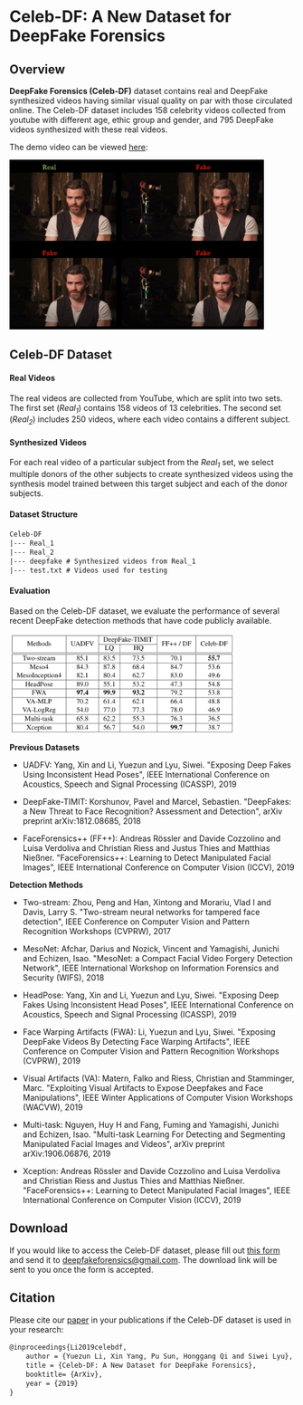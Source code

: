 # Celeb-DF: A New Dataset for DeepFake Forensics

## Overview
**DeepFake Forensics (Celeb-DF)** dataset contains  real and DeepFake synthesized videos having similar visual quality on par with those circulated online.
The Celeb-DF dataset includes 158 celebrity videos collected from youtube with different age, ethic group and gender, and 795 DeepFake videos synthesized with these real videos. 

The demo video can be viewed [here](https://youtu.be/vLTiluewGQY):

<a href="https://youtu.be/vLTiluewGQY">
<img src="src/cover.png" width="450" height="300" title="Video Demo" alt="Video Demo">
</a>

## Celeb-DF Dataset
#### Real Videos
The real videos are collected from YouTube, which are split into two sets. 
The first set (*Real<sub>1</sub>*) contains 158 videos of 13 celebrities. The second set (*Real<sub>2</sub>*) includes 250 videos, 
where each video contains a different subject. 

#### Synthesized Videos
For each real video of a particular subject from the *Real<sub>1</sub>* set, we select multiple donors of the other subjects 
to create synthesized videos using the synthesis model trained between this target subject and each of the donor subjects. 

#### Dataset Structure
```commandline
Celeb-DF
|--- Real_1 
|--- Real_2
|--- deepfake # Synthesized videos from Real_1
|--- test.txt # Videos used for testing
```

#### Evaluation
Based on the Celeb-DF dataset, we evaluate the performance of several recent 
DeepFake detection methods that have code publicly available.

<img src="src/eval.png" alt="eval" width="400"/>

__Previous Datasets__
* UADFV: Yang, Xin and Li, Yuezun and Lyu, Siwei. 
"Exposing Deep Fakes Using Inconsistent Head Poses",
IEEE International Conference on Acoustics, Speech and Signal Processing (ICASSP), 2019 

* DeepFake-TIMIT: Korshunov, Pavel and Marcel, Sebastien.
"DeepFakes: a New Threat to Face Recognition? Assessment and Detection",
arXiv preprint arXiv:1812.08685, 2018

* FaceForensics++ (FF++): Andreas Rössler and Davide Cozzolino and Luisa Verdoliva and Christian Riess and Justus Thies and Matthias Nießner.
"FaceForensics++: Learning to Detect Manipulated Facial Images",
IEEE International Conference on Computer Vision (ICCV), 2019


__Detection Methods__  

* Two-stream: Zhou, Peng and Han, Xintong and Morariu, Vlad I and Davis, Larry S. "Two-stream neural networks for tampered face detection", 
IEEE Conference on Computer Vision and Pattern Recognition Workshops (CVPRW), 2017

* MesoNet: Afchar, Darius and Nozick, Vincent and Yamagishi, Junichi and Echizen, Isao.
"MesoNet: a Compact Facial Video Forgery Detection Network", IEEE International Workshop on Information Forensics and Security (WIFS), 2018

* HeadPose: Yang, Xin and Li, Yuezun and Lyu, Siwei. 
"Exposing Deep Fakes Using Inconsistent Head Poses",
IEEE International Conference on Acoustics, Speech and Signal Processing (ICASSP), 2019  

* Face Warping Artifacts (FWA): Li, Yuezun and Lyu, Siwei.
"Exposing DeepFake Videos By Detecting Face Warping Artifacts",
IEEE Conference on Computer Vision and Pattern Recognition Workshops (CVPRW), 2019  

* Visual Artifacts (VA): Matern, Falko and Riess, Christian and Stamminger, Marc.
"Exploiting Visual Artifacts to Expose Deepfakes and Face Manipulations",
IEEE Winter Applications of Computer Vision Workshops (WACVW), 2019

* Multi-task: Nguyen, Huy H and Fang, Fuming and Yamagishi, Junichi and Echizen, Isao.
"Multi-task Learning For Detecting and Segmenting Manipulated Facial Images and Videos",
arXiv preprint arXiv:1906.06876, 2019

* Xception: Andreas Rössler and Davide Cozzolino and Luisa Verdoliva and Christian Riess and Justus Thies and Matthias Nießner.
"FaceForensics++: Learning to Detect Manipulated Facial Images",
IEEE International Conference on Computer Vision (ICCV), 2019

## Download
If you would like to access the Celeb-DF dataset, 
please fill out [this form](https://docs.google.com/forms/d/e/1FAIpQLSdRRR3L5zAv6tQ_CKxmK4W96tAab_pfBu2EKAgQbeDVhmXagg/viewform)
and send it to [deepfakeforensics@gmail.com](). The download link will be sent to you once the form is accepted.

## Citation
Please cite our [paper]() in your publications if the Celeb-DF dataset is used in your research:
```
@inproceedings{Li2019celebdf,
	author = {Yuezun Li, Xin Yang, Pu Sun, Honggang Qi and Siwei Lyu},
	title = {Celeb-DF: A New Dataset for DeepFake Forensics},
	booktitle= {ArXiv},
	year = {2019}
}
```